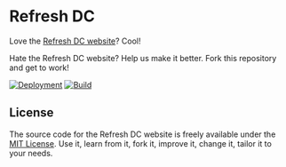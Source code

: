 # Refresh DC

Love the [Refresh DC website](https://refresh-dc.org)? Cool!

Hate the Refresh DC website? Help us make it better. Fork this repository and get to work!

[![Deployment](https://img.shields.io/netlify/fc49b76a-b0c2-4f46-bf94-9ef728948e6b?logo=netlify&style=for-the-badge)](https://app.netlify.com/sites/refresh-dc-org/deploys)
[![Build](https://img.shields.io/github/actions/workflow/status/jgarber623/refresh-dc.org/ci.yml?branch=main&logo=github&style=for-the-badge)](https://github.com/jgarber623/refresh-dc.org/actions/workflows/ci.yml)

## License

The source code for the Refresh DC website is freely available under the [MIT License](http://opensource.org/licenses/MIT). Use it, learn from it, fork it, improve it, change it, tailor it to your needs.
